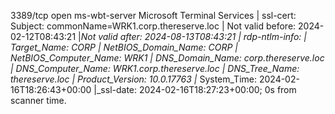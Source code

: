 3389/tcp open  ms-wbt-server Microsoft Terminal Services
| ssl-cert: Subject: commonName=WRK1.corp.thereserve.loc
| Not valid before: 2024-02-12T08:43:21
|_Not valid after:  2024-08-13T08:43:21
| rdp-ntlm-info: 
|   Target_Name: CORP
|   NetBIOS_Domain_Name: CORP
|   NetBIOS_Computer_Name: WRK1
|   DNS_Domain_Name: corp.thereserve.loc
|   DNS_Computer_Name: WRK1.corp.thereserve.loc
|   DNS_Tree_Name: thereserve.loc
|   Product_Version: 10.0.17763
|_  System_Time: 2024-02-16T18:26:43+00:00
|_ssl-date: 2024-02-16T18:27:23+00:00; 0s from scanner time.
